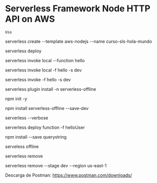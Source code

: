 # Serverless Framework Node HTTP API on AWS

`Uso`

serverless create --template aws-nodejs --name curso-sls-hola-mundo

serverless deploy

serverless invoke local --function hello

serverless invoke local -f hello -s dev

serverless invoke -f hello -s dev

serverless plugin install -n serverless-offline

npm init -y

npm install serverless-offline --save-dev

serverless --verbose

serverless deploy function -f helloUser

npm install --save querystring

serveless offline

serverless remove

serverless remove --stage dev --region us-east-1

Descarga de Postman: https://www.postman.com/downloads/